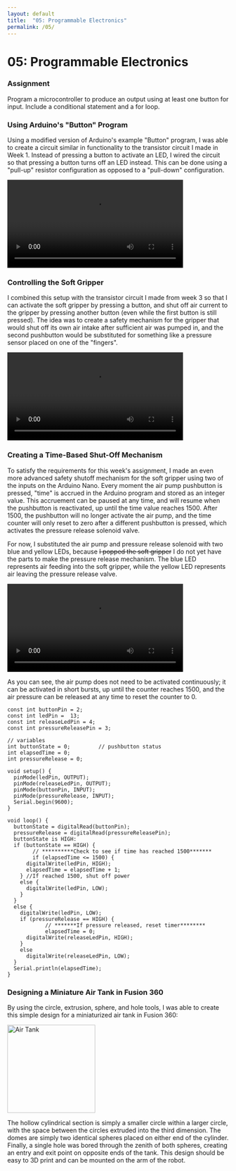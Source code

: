 ```yaml
---
layout: default
title:  "05: Programmable Electronics"
permalink: /05/
---
```


# 05: Programmable Electronics

### Assignment

Program a microcontroller to produce an output using at least one button for input. Include a conditional statement and a for loop.

### Using Arduino's \"Button\" Program

Using a modified version of Arduino's example \"Button\" program, I was able to create a circuit similar in functionality to the transistor circuit I made in Week 1. Instead of pressing a button to activate an LED, I wired the circuit so that pressing a button turns off an LED instead. This can be done using a \"pull-up\" resistor configuration as opposed to a \"pull-down\" configuration.

<video width="400" controls>
	<source src="button.mp4" type="video/mp4">
</video>

### Controlling the Soft Gripper

I combined this setup with the transistor circuit I made from week 3 so that I can activate the soft gripper by pressing a button, and shut off air current to the gripper by pressing another button \(even while the first button is still pressed\). The idea was to create a safety mechanism for the gripper that would shut off its own air intake after sufficient air was pumped in, and the second pushbutton would be substituted for something like a pressure sensor placed on one of the \"fingers\".

<video width="400" controls>
	<source src="gripper.mp4" type="video/mp4">
</video>

### Creating a Time-Based Shut-Off Mechanism

To satisfy the requirements for this week's assignment, I made an even more advanced safety shutoff mechanism for the soft gripper using two of the inputs on the Arduino Nano. Every moment the air pump pushbutton is pressed, \"time\" is accrued in the Arduino program and stored as an integer value. This accruement can be paused at any time, and will resume when the pushbutton is reactivated, up until the time value reaches 1500. After 1500, the pushbutton will no longer activate the air pump, and the time counter will only reset to zero after a different pushbutton is pressed, which activates the pressure release solenoid valve.

For now, I substituted the air pump and pressure release solenoid with two blue and yellow LEDs, because ~~I popped the soft gripper~~ I do not yet have the parts to make the pressure release mechanism. The blue LED represents air feeding into the soft gripper, while the yellow LED represents air leaving the pressure release valve.

<video width="400" controls>
	<source src="timecounter.mp4" type="video/mp4">
</video>

As you can see, the air pump does not need to be activated continuously; it can be activated in short bursts, up until the counter reaches 1500, and the air pressure can be released at any time to reset the counter to 0.

```
const int buttonPin = 2;     
const int ledPin =  13;      
const int releaseLedPin = 4;
const int pressureReleasePin = 3;

// variables
int buttonState = 0;         // pushbutton status
int elapsedTime = 0;
int pressureRelease = 0;

void setup() {
  pinMode(ledPin, OUTPUT);
  pinMode(releaseLedPin, OUTPUT);
  pinMode(buttonPin, INPUT);
  pinMode(pressureRelease, INPUT);
  Serial.begin(9600);
}

void loop() {
  buttonState = digitalRead(buttonPin);
  pressureRelease = digitalRead(pressureReleasePin);
  buttonState is HIGH:
  if (buttonState == HIGH) {
		// **********Check to see if time has reached 1500*******
		if (elapsedTime <= 1500) {
      digitalWrite(ledPin, HIGH);
      elapsedTime = elapsedTime + 1;
    } //If reached 1500, shut off power
    else {
      digitalWrite(ledPin, LOW);
    }
  }
  else {
    digitalWrite(ledPin, LOW);
    if (pressureRelease == HIGH) {
			// *******If pressure released, reset timer********
			elapsedTime = 0;
      digitalWrite(releaseLedPin, HIGH);
    }
    else
      digitalWrite(releaseLedPin, LOW);
  }
  Serial.println(elapsedTime);
}
```

### Designing a Miniature Air Tank in Fusion 360

By using the circle, extrusion, sphere, and hole tools, I was able to create this simple design for a miniaturized air tank in Fusion 360:

<img src="airtank.png" alt="Air Tank" style="height: 200px; max-width: 48%">

The hollow cylindrical section is simply a smaller circle within a larger circle, with the space between the circles extruded into the third dimension. The domes are simply two identical spheres placed on either end of the cylinder. Finally, a single hole was bored through the zenith of both spheres, creating an entry and exit point on opposite ends of the tank. This design should be easy to 3D print and can be mounted on the arm of the robot.
